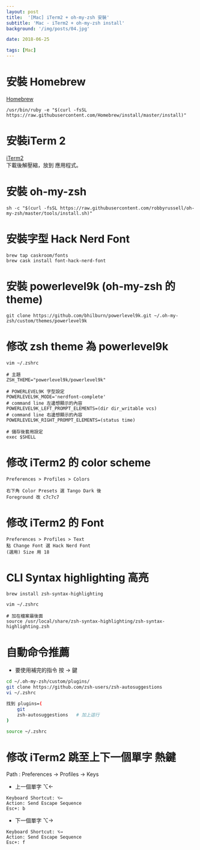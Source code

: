 ```yaml
---
layout: post
title:  '[Mac] iTerm2 + oh-my-zsh 安裝'
subtitle: 'Mac - iTerm2 + oh-my-zsh install'
background: '/img/posts/04.jpg'

date: 2018-06-25

tags: [Mac]
---
```

# 安裝 Homebrew
<a href="https://brew.sh/index_zh-tw" target="_blank">Homebrew</a>
```
/usr/bin/ruby -e "$(curl -fsSL https://raw.githubusercontent.com/Homebrew/install/master/install)"
```

# 安裝iTerm 2
<a href="http://iterm2.com/" target="_blank">iTerm2</a>  
下載後解壓縮，放到 應用程式。

# 安裝 oh-my-zsh

```
sh -c "$(curl -fsSL https://raw.githubusercontent.com/robbyrussell/oh-my-zsh/master/tools/install.sh)"
```

# 安裝字型 Hack Nerd Font

```
brew tap caskroom/fonts
brew cask install font-hack-nerd-font
```

# 安裝 powerlevel9k (oh-my-zsh 的 theme) 
```
git clone https://github.com/bhilburn/powerlevel9k.git ~/.oh-my-zsh/custom/themes/powerlevel9k
```

# 修改 zsh theme 為 powerlevel9k
```
vim ~/.zshrc

# 主題
ZSH_THEME="powerlevel9k/powerlevel9k"

# POWERLEVEL9K 字型設定
POWERLEVEL9K_MODE='nerdfont-complete'
# command line 左邊想顯示的內容
POWERLEVEL9K_LEFT_PROMPT_ELEMENTS=(dir dir_writable vcs)
# command line 右邊想顯示的內容
POWERLEVEL9K_RIGHT_PROMPT_ELEMENTS=(status time)

# 儲存後套用設定
exec $SHELL
```

# 修改 iTerm2 的 color scheme

```
Preferences > Profiles > Colors

右下角 Color Presets 選 Tango Dark 後
Foreground 改 c7c7c7
```

# 修改 iTerm2 的 Font
```
Preferences > Profiles > Text
點 Change Font 選 Hack Nerd Font
(選用) Size 用 18 
```

# CLI Syntax highlighting 高亮

```
brew install zsh-syntax-highlighting

vim ~/.zshrc

# 加在檔案最後面
source /usr/local/share/zsh-syntax-highlighting/zsh-syntax-highlighting.zsh
```

# 自動命令推薦
- 要使用補完的指令 按 → 鍵

```bash
cd ~/.oh-my-zsh/custom/plugins/
git clone https://github.com/zsh-users/zsh-autosuggestions
vi ~/.zshrc

找到 plugins=(
    git
    zsh-autosuggestions   # 加上這行
)

source ~/.zshrc
```

# 修改 iTerm2 跳至上下一個單字 熱鍵
Path : Preferences → Profiles → Keys
- 上一個單字 ⌥←

```
Keyboard Shortcut: ⌥←
Action: Send Escape Sequence
Esc+: b
```
- 下一個單字 ⌥→

```
Keyboard Shortcut: ⌥→
Action: Send Escape Sequence
Esc+: f
```